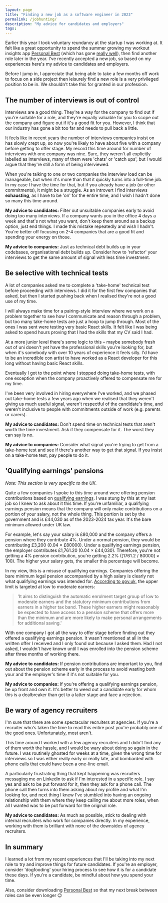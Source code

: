 ```yaml
---
layout: page
title: "Finding a new job as a software engineer in 2023"
permalink: /jobhunting/
description: "My advice for candidates and employers"
tags:
---
```


Earlier this year I took voluntary reundancy at the startup I was working at. It felt like a great opportunity to spend the summer growing my workout insights app [Personal Best](https://apps.apple.com/gb/app/personal-best-workouts/id1510256676) (which has gone [really well](/hockeysticking/)), then find another role later in the year. I've recently accepted a new job, so based on my experiences here's my advice to candidates and employers.

Before I jump in, I appreciate that being able to take a few months off work to focus on a side project then leisurely find a new role is a very privileged position to be in. We shouldn't take this for granted in our profession.

## The number of interviews is out of control

Interviews are a good thing. They're a way for the company to find out if you're suitable for a role, and they're equally valuable for you to scope out the company and figure out if it's a good fit for you. However, I think that our industry has gone a bit too far and needs to pull back a little.

It feels like in recent years the number of interviews companies insist on has slowly crept up, so now you're likely to have about five with a company before getting to offer stage. My record this time around for number of interviews with one company was nine. Sure, they weren't all explicitly labelled as interviews, many of them were 'chats' or 'catch ups', but I would argue that they're still a form of being interviewed.

When you're talking to one or two companies the interview load can be manageable, but when it's more than that it quickly turns into a full-time job. In my case I have the time for that, but if you already have a job (or other commitments), it might be a struggle. As an introvert I find interviews **exhausting**, as I have to be 'on' for the entire time, and I wish I hadn't done so many this time around.

**My advice to candidates:** Filter out unsuitable companies early to avoid doing too many interviews. If a company wants you in the office 4 days a week and that's not what you want, don't keep them around as a backup option, just end things. I made this mistake repeatedly and wish I hadn't. You're better off focusing on 2-4 companies that are a good fit and spending your energy on those.

**My advice to companies:** Just as technical debt builds up in your codebases, organisational debt builds up. Consider how to 'refactor' your interviews to get the same amount of signal with less time investment.

## Be selective with technical tests

A lot of companies asked me to complete a 'take-home' technical test before proceeding with interviews. I did it for the first few companies that asked, but then I started pushing back when I realised they're not a good use of my time.

I will always make time for a pairing-style interview where we work on a problem together to see how I communicate and reason through a problem, but too many take-home tests are just a hoop to jump through. Most of the ones I was sent were testing very basic React skills. It felt like I was being asked to spend hours proving that I had the skills that my CV said I had.

At a more junior level there's some logic to this – maybe somebody fresh out of uni doesn't yet have the professional skills you're looking for, but when it's somebody with over 10 years of experience it feels silly. I'd have to be an incredible con artist to have worked as a React developer for this long without having basic React skills.

Eventually I got to the point where I stopped doing take-home tests, with one exception when the company proactively offered to compensate me for my time.

I've been very involved in hiring everywhere I've worked, and we phased out take-home tests a few years ago when we realised that they weren't giving us much useful signal, weren't respectful of the candidate's time, and weren't inclusive to people with commitments outside of work (e.g. parents or carers).

**My advice to candidates:** Don't spend time on technical tests that aren't worth the time investment. Ask if they compensate for it. The worst they can say is no.

**My advice to companies:** Consider what signal you're trying to get from a take-home test and see if there's another way to get that signal. If you insist on a take-home test, pay people to do it.

## 'Qualifying earnings' pensions

_Note: This section is very specific to the UK._

Quite a few companies I spoke to this time around were offering pension contributions based on [qualifying earnings](https://www.nowpensions.com/employers/learn-about-workplace-pensions/qualifying-earnings/). I was stung by this at my last job so I knew to ask about it this time. If you're unfamiliar, a qualifying earnings pension means that the company will only make contributions on a portion of your salary, not the whole thing. This portion is set by the government and is £44,030 as of the 2023-2024 tax year. It's the bare minimum allowed under UK law.

For example, let's say your salary is £80,000 and the company offers a pension where they contribute 4%. Under a normal pension, they would be contributing £3,200 (0.04 &times; £80000). Under a qualifying earnings pension, the employer contributes £1,761.20 (0.04 &times; £44,030). Therefore, you're not getting a 4% pension contribution, you're getting 2.2% ([1761.2 / 80000] &times; 100). The higher your salary gets, the smaller this percentage will become.

In my view, this is a misuse of qualifying earnings. Companies offering the bare minimum legal pension accompanied by a high salary is clearly not what qualifying earnings was intended for. [According to gov.uk](https://www.gov.uk/government/publications/automatic-enrolment-review-of-the-earnings-trigger-and-qualifying-earnings-band-for-202324/review-of-the-automatic-enrolment-earnings-trigger-and-qualifying-earnings-band-for-202324-supporting-analysis#results-of-this-years-review), the upper limit is targeted at low to moderate earners:

> 'It aims to distinguish the automatic enrolment target group of low to moderate earners and the statutory minimum contributions from earners in a higher tax band. These higher earners might reasonably be expected to have access to a pension scheme that offers more than the minimum and are more likely to make personal arrangements for additional saving.'

With one company I got all the way to offer stage before finding out they offered a qualifying earnings pension. It wasn't mentioned at all in the written offer I received and I only found out because I asked them. Had I not asked, I wouldn't have known until I was enrolled into the pension scheme after three months of working there.

**My advice to candidates:** If pension contributions are important to you, find out about the pension scheme early in the process to avoid wasting both your and the employer's time if it's not suitable for you.

**My advice to companies:** If you're offering a qualifying earnings pension, be up front and own it. It's better to weed out a candidate early for whom this is a dealbreaker than get to a latter stage and face a rejection.

## Be wary of agency recruiters

I'm sure that there are some spectacular recruiters at agencies. If you're a recruiter who's taken the time to read this entire post you're probably one of the good ones. Unfortunately, most aren't.

This time around I worked with a few agency recruiters and I didn't find any of them worth the hassle, and I would be wary about doing so again in the future. I was routinely ghosted for weeks at a time, given the wrong time for interviews so I was either really early or really late, and bombarded with phone calls that could have been a one-line email.

A particularly frustrating thing that kept happening was recruiters messaging me on Linkedin to ask if I'm interested in a specific role. I say yes and ask to be put forward for it, then they ask for a phone call. The phone call then turns into them asking about my profile and what I'm looking for, and next thing I knew I've stumbled into having an ongoing relationship with them where they keep calling me about more roles, when all I wanted was to be put forward for the original role.

**My advice to candidates:** As much as possible, stick to dealing with internal recruiters who work for companies directly. In my experience, working with them is brilliant with none of the downsides of agency recruiters.

## In summary

I learned a lot from my recent experiences that I'll be taking into my next role to try and improve things for future candidates. If you're an employer, consider 'dogfooding' your hiring process to see how it is for a candidate these days. If you're a candidate, be mindful about how you spend your time.

Also, consider downloading [Personal Best](https://apps.apple.com/gb/app/personal-best-workouts/id1510256676) so that my next break between roles can be even longer 😉
